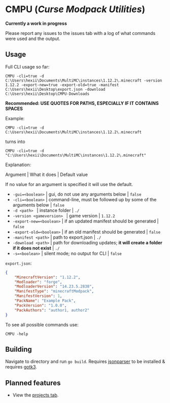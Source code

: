 # CMPU (_Curse Modpack Utilities_)

**Currently a work in progress**

Please report any issues to the issues tab with a log of what commands were used and the output. 

## Usage
Full CLI usage so far:

`
CMPU -cli=true -d C:\Users\hexii\Documents\MultiMC\instances\1.12.2\.minecraft -version 1.12.2 -export-new=true -export-old=true -manifest C:\Users\hexii\Desktop\export.json -download C:\Users\hexii\Desktop\CMPU-Downloads
`

**Recommended: USE QUOTES FOR PATHS, ESPECIALLY IF IT CONTAINS SPACES**

Example: 

`CMPU -cli=true -d C:\Users\hexii\Documents\MultiMC\instances\1.12.2\.minecraft`

turns into

`CMPU -cli=true -d "C:\Users\hexii\Documents\MultiMC\instances\1.12.2\.minecraft"`

Explanation:

Argument | What it does | Default value

If no value for an argument is specified it will use the default.

- `-gui=<boolean>` | gui, do not use any arguments below | `false`
- `-cli=<boolean>` | command-line, must be followed up by some of the arguments below | `false`
- `-d <path> ` | instance folder | `./`
- `-version <gameversion> ` | game version | `1.12.2`
- `-export-new=<boolean>` | if an updated manifest should be generated | `false`
- `-export-old=<boolean>` | if an old manifest should be generated | `false`
- `-manifest <path>` | path to export.json | `./`
- `-download <path>` | path for downloading updates; **it will create a folder if it does not exist** | `./`
- `-s=<boolean>` | silent mode; no output for CLI | `false`

`export.json`:

``` json
{
    "MinecraftVersion": "1.12.2",
    "Modloader": "forge",
    "ModloaderVersion": "14.23.5.2838",
    "ManifestType": "minecraftModpack",
    "ManifestVersion": 1,
    "PackName": "Example Pack",
    "PackVersion": "1.0.0",
    "PackAuthors": "author1, author2"
}
```

To see all possible commands use:

`
CMPU -help
`

## Building
Navigate to directory and run `go build`. Requires [jsonparser](https://github.com/buger/jsonparser) to be installed & requires [gotk3](https://github.com/gotk3/gotk3).

## Planned features
- View the [projects tab](https://github.com/Hextical/CMPU/projects).
